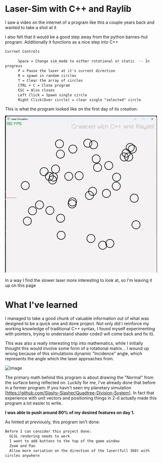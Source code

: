 # Laser-Sim with C++ and Raylib  

<h>I saw a video on the internet of a program like this a couple years back and wanted to take a shot at it</h>

<p> I also felt that it would be a good step away from the python barnes-hut program. Additionally it functions as a nice step into C++</p>

    Currnet Controls

          Space = Change sim_mode to either rotational or static  -- In progress
          P = Pause the laser at it's current direction
          R = spawn in random circles
          T = Clear the array of circles
          CTRL + C = Close program
          ESC = Also closes
          Left Click = Spawn single circle
          Right Click(Over circle) = clear single "selected" circle
      
This is what the program looked like on the first day of its creation:
<p align="center">
  <img src="Laser-Sim2.gif" alt="Quadtree Demo" />
</p>
In a way I find the slower laser more interesting to look at, so I'm leaving it up on this page


# What I've learned

I managed to take a good chunk of valuable information out of what was designed to be a quick one and done project. Not only did I reinforce my working knowledge of traditional C++ syntax, I found myself experimenting with pointers, trying to understand shader code(I will come back and fix it).

This was also a really interesting trip into mathematics, while I initially thought this would involve some form of a rotational matrix... I wound up wrong because of this simulations dynamic "Incidence" angle, which represents the angle which the laser approaches from.

<img width="269" height="389" alt="image" src="https://github.com/user-attachments/assets/33cda1cc-ba8f-4bda-9a45-94a8714351b3"/>

The primary math behind this program is about drawing the "Normal" from the surface being reflected on. Luckily for me, I've already done that before in a former program: If you havn't seen my planetary simulation [https://github.com/Slashy-Slasher/Quadtree-Division-System]. In fact that experience with unit vectors and positioning things in 2-d actually made
this program a lot easier to write. 

__I was able to push around 80% of my desired features on day 1.__

As hinted at previously, this program isn't done:

    Before I can consider this project done:
      GLSL rendering needs to work
      I want to add buttons to the top of the game window
      Zoom and Pan
      Allow more variation on the direction of the laser(full 360) with circles anywhere
